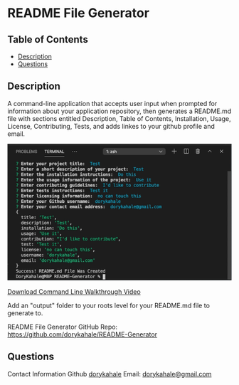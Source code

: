 # README File Generator 
## Table of Contents
  * [Description](#Description)
  * [Questions](#Questions)

## Description
A command-line application that accepts user input
when prompted for information about your application repository, then generates a README.md file with sections entitled Description, Table of Contents, Installation, Usage, License, Contributing, Tests, and adds linkes to your github profile and email.

![Terminal Screenshot](assets/terminalScreenshot.png)

[Download Command Line Walkthrough Video](assets/ReadMeFileGeneratorInstructions.mov)

Add an "output" folder to your roots level for your README.md file to generate to.

README File Generator GitHub Repo: 
https://github.com/dorykahale/README-Generator

  ## Questions
  Contact Information
  Github [dorykahale](https://github.com/dorykahale)
  Email: dorykahale@gmail.com